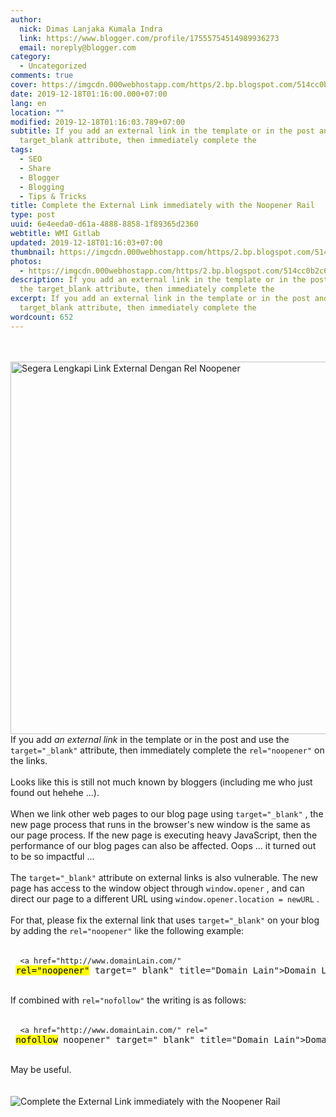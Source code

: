 ```yaml
---
author:
  nick: Dimas Lanjaka Kumala Indra
  link: https://www.blogger.com/profile/17555754514989936273
  email: noreply@blogger.com
category:
  - Uncategorized
comments: true
cover: https://imgcdn.000webhostapp.com/https/2.bp.blogspot.com/514cc0b2c6a504375873f242e193fc29.jpeg
date: 2019-12-18T01:16:00.000+07:00
lang: en
location: ""
modified: 2019-12-18T01:16:03.789+07:00
subtitle: If you add an external link in the template or in the post and use the
  target_blank attribute, then immediately complete the
tags:
  - SEO
  - Share
  - Blogger
  - Blogging
  - Tips & Tricks
title: Complete the External Link immediately with the Noopener Rail
type: post
uuid: 6e4eeda0-d61a-4888-8858-1f89365d2360
webtitle: WMI Gitlab
updated: 2019-12-18T01:16:03+07:00
thumbnail: https://imgcdn.000webhostapp.com/https/2.bp.blogspot.com/514cc0b2c6a504375873f242e193fc29.jpeg
photos:
  - https://imgcdn.000webhostapp.com/https/2.bp.blogspot.com/514cc0b2c6a504375873f242e193fc29.jpeg
description: If you add an external link in the template or in the post and use
  the target_blank attribute, then immediately complete the
excerpt: If you add an external link in the template or in the post and use the
  target_blank attribute, then immediately complete the
wordcount: 652
---
```


<div id="A-G-C" date="10 Dec 2019 21:02:19"><div class="post-body entry-content" id="post-body-7219041569244313891"><br><div class="clear"></div><br><noscript><img alt="Segera Lengkapi Link External Dengan Rel Noopener" height="596" src="https://imgcdn.000webhostapp.com/https/2.bp.blogspot.com/514cc0b2c6a504375873f242e193fc29.jpeg" title="Complete the External Link immediately with the Noopener Rail" width="1000"></noscript> <span class="notranslate"> If you add <i>an external link</i> in the template or in the post and use the <code class="notranslate plaintext">target="_blank"</code> attribute, then immediately complete the <code class="notranslate plaintext">rel="noopener"</code> on the links.</span> <br><br> <span class="notranslate"> Looks like this is still not much known by bloggers (including me who just found out hehehe ...).</span> <br><br> <span class="notranslate"> When we link other web pages to our blog page using <code class="notranslate plaintext">target="_blank"</code> , the new page process that runs in the browser's new window is the same as our page process.</span> <span class="notranslate"> If the new page is executing heavy JavaScript, then the performance of our blog pages can also be affected.</span> <span class="notranslate"> Oops ... it turned out to be so impactful ...</span> <br><br> <span class="notranslate"> The <code class="notranslate plaintext">target="_blank"</code> attribute on external links is also vulnerable.</span> <span class="notranslate"> The new page has access to the window object through <code class="notranslate plaintext">window.opener</code> , and can direct our page to a different URL using <code class="notranslate plaintext">window.opener.location = newURL</code> .</span> <br><br> <span class="notranslate"> For that, please fix the external link that uses <code class="notranslate plaintext">target="_blank"</code> on your blog by adding the <code class="notranslate plaintext">rel="noopener"</code> like the following example:</span> <br><br><pre class="notranslate html"> <code class="notranslate html"> &lt;a href="http://www.domainLain.com/" </code> <mark>rel="noopener"</mark> target="_blank" title="Domain Lain"&gt;Domain Lain&lt;/a&gt;<br></pre><br> <span class="notranslate"> If combined with <code class="notranslate plaintext">rel="nofollow"</code> the writing is as follows:</span> <br><br><pre class="notranslate html"> <code class="notranslate html"> &lt;a href="http://www.domainLain.com/" rel="</code> <mark>nofollow</mark> noopener" target="_blank" title="Domain Lain"&gt;Domain Lain&lt;/a&gt;<br></pre><div><br></div><div> <span class="notranslate"> May be useful.</span> </div><div><br></div><div class="clear"></div></div><br><div class="clear"></div><div class="clear"></div><img src="https://imgcdn.000webhostapp.com/https/imgcdn.000webhostapp.com/2d40abd624c13befee8a51351449d3de.jpeg" alt="Complete the External Link immediately with the Noopener Rail"></div><link rel="stylesheet" href="https://cdn.jsdelivr.net/gh/dimaslanjaka/Web-Manajemen@master/AGC/css/responsive.css"><link rel="stylesheet" href="//cdn.jsdelivr.net/gh/highlightjs/cdn-release@9.16.2/build/styles/default.min.css"><script src="//cdn.jsdelivr.net/gh/highlightjs/cdn-release@9.16.2/build/highlight.min.js"></script><script src="https://codepen.io/dimaslanjaka/pen/dyPYagy.js"></script><script src="https://codepen.io/dimaslanjaka/pen/aQRrbR.js"></script>